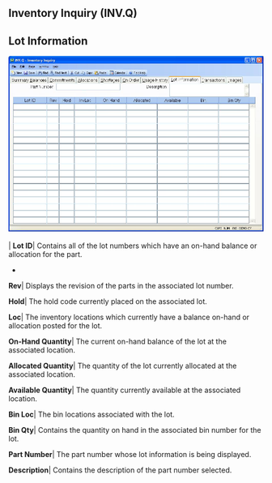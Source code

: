 ## Inventory Inquiry (INV.Q)
<PageHeader />

## Lot Information

![](./INV-Q-7.jpg)

| **Lot ID**|  Contains all of the lot numbers which have an on-hand balance
or allocation for the part.

-  
**Rev**|  Displays the revision of the parts in the associated lot number.

**Hold**|  The hold code currently placed on the associated lot.

**Loc**|  The inventory locations which currently have a balance on-hand or
allocation posted for the
lot.

**On-Hand Quantity**|  The current on-hand balance of the lot at the
associated location.

**Allocated Quantity**|  The quantity of the lot currently allocated at the
associated location.

**Available Quantity**|  The quantity currently available at the associated
location.

**Bin Loc**|  The bin locations associated with the lot.

**Bin Qty**|  Contains the quantity on hand in the associated bin number for
the lot.

**Part Number**|  The part number whose lot information is being displayed.

**Description**|  Contains the description of the part number selected.


<badge text= "Version 8.10.57 " vertical="middle" />

<PageFooter />
